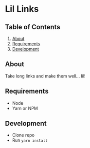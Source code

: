 # Lil Links

## Table of Contents
1. [About](#about)
1. [Requirements](#requirements)
1. [Development](#development)

## About

Take long links and make them well... lil!

## Requirements
- Node
- Yarn or NPM

## Development
- Clone repo
- Run `yarn install`
